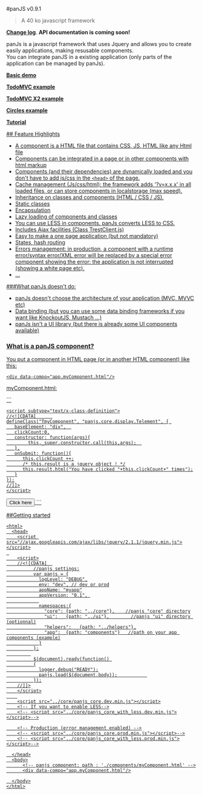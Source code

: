 #panJS v0.9.1
> A 40 ko javascript framework 
<p><a href="http://www.nexilearn.com/panjs/doc/change-log/"><b>Change log</b></a>. <b>API documentation is coming soon!</b></p>

panJs is a javascript framework that uses Jquery and allows you to create easily applications, making resusable components.
<br/>You can integrate panJS in a existing application (only parts of the application can be managed by panJs).
</p>
<p><a href="http://www.nexilearn.fr/libs/panjs/trunk/doc/examples/demo"><b>Basic demo</b></p>
<p><a href="http://www.nexilearn.fr/libs/panjs/trunk/doc/examples/todoMvc"><b>TodoMVC example</b></p>
<p><a href="http://www.nexilearn.fr/libs/panjs/trunk/doc/examples/todoMvc/index2.html"><b>TodoMVC X2 example</b></p>
<p><a href="http://www.nexilearn.fr/libs/panjs/trunk/doc/examples/circles"><b>Circles example</b></p>
<p><a href="http://www.nexilearn.fr/libs/panjs/trunk/doc/tutorial"><b>Tutorial</b></p>
## Feature Highlights

* A component is a HTML file that contains CSS, JS, HTML like any Html file
* Components can be integrated in a page or in other components with html markup
* Components (and their dependencies) are dynamically loaded and you don't have to add js/css in the `<head>` of the page.
* Cache management (Js/css/html): the framework adds '?v=x.x.x' in all loaded files, or can store components in localstorage (max speed).
* Inheritance on classes and components (HTML / CSS / JS).
* Static classes
* Encapsulation
* Lazy loading of components and classes
* You can use LESS in components. panJs converts LESS to CSS.
* Includes Ajax facilities (Class TrestClient.js)
* Easy to make a one page application (but not mandatory)
* States, hash routing
* Errors management: in production, a component with a runtime error/syntax error/XML error will be replaced by a special error component showing the error: the application is not interrupted (showing a white page etc).
* ...


###What panJs doesn't do:

* panJs doesn't choose the architecture of your application (MVC, MVVC etc)</li>
* Data binding (but you can use some data binding frameworks if you want like KnockoutJS, Mustach ...)</li>
* panJs isn't a UI library (but there is already some UI components available)</li>


### What is a panJS component?

You put a component in HTML page (or in another HTML component) like this:

```
<div data-compo="app.myComponent.html"/>
```

<p>myComponent.html:</p>
```
<html> 
  <head>
    <style type="text/css">
    .TmyComponent .result
     {
        font-weight: bold;           
        color: #428bca
     }   
    </style>

    <script subtype="text/x-class-definition">
    //<![CDATA[      
    defineClass("TmyComponent", "panjs.core.display.Telement", { 
       baseElement: "div",  
       clickCount:0,
       constructor: function(args){
    	    this._super.constructor.call(this,args);  
       },
       onSubmit: function(){
          this.clickCount ++;
          /* this.result is a jquery object ! */
          this.result.html("You have clicked "+this.clickCount+" times");
       }
    });
    //]]>
    </script>
  </head>
  
  <body>
     <button type="submit" id="btnSubmit" data-onclick="this.onSubmit" class="btn btn-danger">Click here</button>
     <span id="result" class="result"></span>
  </body>
</html>
```

##Getting started

```
<html>
  <head>
    <script src="//ajax.googleapis.com/ajax/libs/jquery/2.1.1/jquery.min.js"></script>
 
    <script>
    //<![CDATA[  
          //panjs settings:
          var panjs = {
            logLevel: "DEBUG",
            env: "dev", // dev or prod
            appName: "myapp"
            appVersion: "0.1", 
            
            namespaces:{
              "core": {path: "../core"},    //panjs "core" directory
              "ui":   {path: "../ui"},        //panjs "ui" directory (optionnal)
              "helpers":   {path: "../helpers"},
              "app":  {path: "components"}   //path on your app components (example)
            }
          };
         
          $(document).ready(function() 
          {
            logger.debug("READY");
            panjs.load($(document.body));           
          });
    //]]>
    </script>
    
    <script src="../core/panjs_core.dev.min.js"></script>
    <!-- If you want to enable LESS-->
    <!-- <script src="../core/panjs_core_with_less.dev.min.js"></script>-->

    <!-- Production (error management enabled) -->
    <!-- <script src="../core/panjs_core.prod.min.js"></script>-->
    <!-- <script src="../core/panjs_core_with_less.prod.min.js"></script>-->

  </head>
  <body>
      <!-- panjs component: path : './components/myComponent.html' -->
      <div data-compo="app.myComponent.html"/>

  </body>
</html>
```


